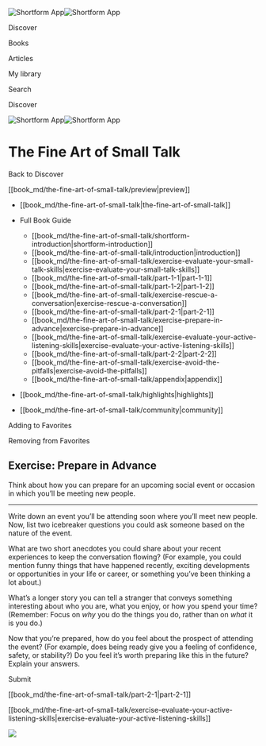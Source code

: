 ![Shortform App](/img/logo.36a2399e.svg)![Shortform App](/img/logo-dark.70c1b072.svg)

Discover

Books

Articles

My library

Search

Discover

![Shortform App](/img/logo.36a2399e.svg)![Shortform App](/img/logo-dark.70c1b072.svg)

# The Fine Art of Small Talk

Back to Discover

[[book_md/the-fine-art-of-small-talk/preview|preview]]

  * [[book_md/the-fine-art-of-small-talk|the-fine-art-of-small-talk]]
  * Full Book Guide

    * [[book_md/the-fine-art-of-small-talk/shortform-introduction|shortform-introduction]]
    * [[book_md/the-fine-art-of-small-talk/introduction|introduction]]
    * [[book_md/the-fine-art-of-small-talk/exercise-evaluate-your-small-talk-skills|exercise-evaluate-your-small-talk-skills]]
    * [[book_md/the-fine-art-of-small-talk/part-1-1|part-1-1]]
    * [[book_md/the-fine-art-of-small-talk/part-1-2|part-1-2]]
    * [[book_md/the-fine-art-of-small-talk/exercise-rescue-a-conversation|exercise-rescue-a-conversation]]
    * [[book_md/the-fine-art-of-small-talk/part-2-1|part-2-1]]
    * [[book_md/the-fine-art-of-small-talk/exercise-prepare-in-advance|exercise-prepare-in-advance]]
    * [[book_md/the-fine-art-of-small-talk/exercise-evaluate-your-active-listening-skills|exercise-evaluate-your-active-listening-skills]]
    * [[book_md/the-fine-art-of-small-talk/part-2-2|part-2-2]]
    * [[book_md/the-fine-art-of-small-talk/exercise-avoid-the-pitfalls|exercise-avoid-the-pitfalls]]
    * [[book_md/the-fine-art-of-small-talk/appendix|appendix]]
  * [[book_md/the-fine-art-of-small-talk/highlights|highlights]]
  * [[book_md/the-fine-art-of-small-talk/community|community]]



Adding to Favorites 

Removing from Favorites 

## Exercise: Prepare in Advance

Think about how you can prepare for an upcoming social event or occasion in which you’ll be meeting new people.

* * *

Write down an event you’ll be attending soon where you’ll meet new people. Now, list two icebreaker questions you could ask someone based on the nature of the event.

What are two short anecdotes you could share about your recent experiences to keep the conversation flowing? (For example, you could mention funny things that have happened recently, exciting developments or opportunities in your life or career, or something you’ve been thinking a lot about.)

What’s a longer story you can tell a stranger that conveys something interesting about who you are, what you enjoy, or how you spend your time? (Remember: Focus on _why_ you do the things you do, rather than on _what_ it is you do.)

Now that you’re prepared, how do you feel about the prospect of attending the event? (For example, does being ready give you a feeling of confidence, safety, or stability?) Do you feel it’s worth preparing like this in the future? Explain your answers.

Submit 

[[book_md/the-fine-art-of-small-talk/part-2-1|part-2-1]]

[[book_md/the-fine-art-of-small-talk/exercise-evaluate-your-active-listening-skills|exercise-evaluate-your-active-listening-skills]]

![](https://bat.bing.com/action/0?ti=56018282&Ver=2&mid=6d3b3e7c-2b92-4567-98e7-0980b35fa8ce&sid=1711133063fa11eebdec89a8b8ae3bbc&vid=171147a063fa11eea7440fcfeb230d96&vids=0&msclkid=N&pi=0&lg=en-US&sw=800&sh=600&sc=24&nwd=1&tl=Shortform%20%7C%20Book&p=https%3A%2F%2Fwww.shortform.com%2Fapp%2Fbook%2Fthe-fine-art-of-small-talk%2Fexercise-prepare-in-advance&r=&lt=397&evt=pageLoad&sv=1&rn=51779)
